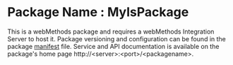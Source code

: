 # Package Name : MyIsPackage
This is a webMethods package and requires a webMethods Integration Server to host it. Package versioning and configuration can be found in the package [manifest](./MyIsPackage/manifest.v3) file. Service and API documentation is available on the package's home page http://&lt;server&gt;:&lt;port&gt;/&lt;packagename>.
